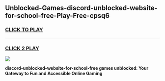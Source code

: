 
## Unblocked-Games-discord-unblocked-website-for-school-free-Play-Free-cpsq6
<h3>
<a href="https://premium76.site?title=discord-unblocked-website-for-school-free&ref=20M">CLICK TO PLAY</a></h3>
<hr>

<h3>
<a href="https://premium76.site?title=discord-unblocked-website-for-school-free&ref=20M">CLICK 2 PLAY</a>
  
</h3>

<a href="https://premium76.site?title=discord-unblocked-website-for-school-free&ref=19M"><img src="https://clearcache.store/games.png"></a>


**discord-unblocked-website-for-school-free games unblocked: Your Gateway to Fun and Accessible Online Gaming**
